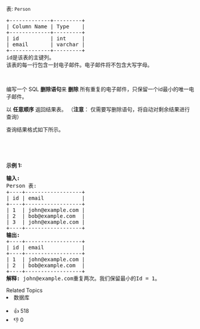 <p>表:&nbsp;<code>Person</code></p>

<pre>
+-------------+---------+
| Column Name | Type    |
+-------------+---------+
| id          | int     |
| email       | varchar |
+-------------+---------+
id是该表的主键列。
该表的每一行包含一封电子邮件。电子邮件将不包含大写字母。
</pre>

<p>&nbsp;</p>

<p>编写一个 SQL <strong>删除语句</strong>来 <strong>删除</strong> 所有重复的电子邮件，只保留一个id最小的唯一电子邮件。</p>

<p>以 <strong>任意顺序</strong> 返回结果表。 （<strong>注意</strong>： 仅需要写删除语句，将自动对剩余结果进行查询）</p>

<p>查询结果格式如下所示。</p>

<p>&nbsp;</p>

<p>&nbsp;</p>

<p><strong>示例 1:</strong></p>

<pre>
<strong>输入:</strong> 
Person 表:
+----+------------------+
| id | email            |
+----+------------------+
| 1  | john@example.com |
| 2  | bob@example.com  |
| 3  | john@example.com |
+----+------------------+
<strong>输出:</strong> 
+----+------------------+
| id | email            |
+----+------------------+
| 1  | john@example.com |
| 2  | bob@example.com  |
+----+------------------+
<strong>解释:</strong> john@example.com重复两次。我们保留最小的Id = 1。</pre>
<div><div>Related Topics</div><div><li>数据库</li></div></div><br><div><li>👍 518</li><li>👎 0</li></div>